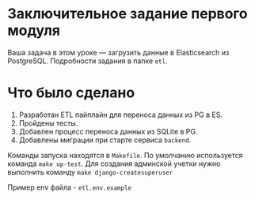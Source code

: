 # Заключительное задание первого модуля

Ваша задача в этом уроке — загрузить данные в Elasticsearch из PostgreSQL. Подробности задания в папке `etl`.

# Что было сделано

1. Разработан ETL пайплайн для переноса данных из PG в ES.
2. Пройдены тесты.
3. Добавлен процесс переноса данных из SQLite в PG.
4. Добавлены миграции при старте сервиса `backend`.

Команды запуска находятся в `Makefile`. По умолчанию используется команда `make up-test`.
Для создания админской учетки нужно выполнить команду `make django-createsuperuser`

Пример env файла - `etl.env.example`


